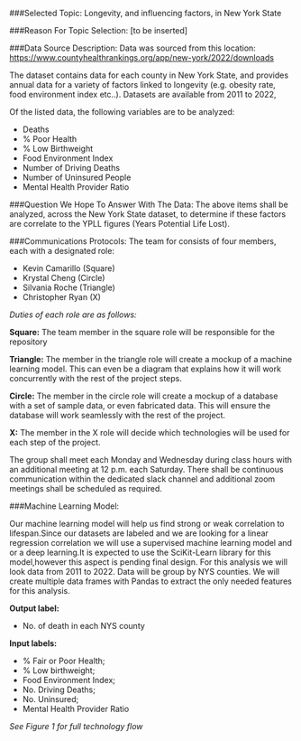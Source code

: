 
###Selected Topic:
Longevity, and influencing factors, in New York State

###Reason For Topic Selection:
[to be inserted]

###Data Source Description:
Data was sourced from this location:
https://www.countyhealthrankings.org/app/new-york/2022/downloads

The dataset contains data for each county in New York State, and provides annual data for a variety of factors linked to longevity (e.g. obesity rate, food environment index etc..). Datasets are available from 2011 to 2022,

Of the listed data, the following variables are to be analyzed:

* Deaths 	
* % Poor Health 
* % Low Birthweight 
* Food Environment Index 
* Number of Driving Deaths 
* Number of Uninsured People 
* Mental Health Provider Ratio 

###Question We Hope To Answer With The Data:
The above items shall be analyzed, across the New York State dataset, to determine if these factors are correlate to the YPLL figures (Years Potential Life Lost).

###Communications Protocols:
The team for consists of four members, each with a designated role:

* Kevin Camarillo (Square)
* Krystal Cheng (Circle)
* Silvania Roche (Triangle)
* Christopher Ryan (X)

_*Duties of each role are as follows:*_

**Square:** The team member in the square role will be responsible for the repository

**Triangle:** The member in the triangle role will create a mockup of a machine learning model. This can even be a diagram that explains how it will work concurrently with the rest of the project steps.

**Circle:** The member in the circle role will create a mockup of a database with a set of sample data, or even fabricated data. This will ensure the database will work seamlessly with the rest of the project.

**X:** The member in the X role will decide which technologies will be used for each step of the project.
 
The group shall meet each Monday and Wednesday during class hours with an additional meeting at 12 p.m. each Saturday. There shall be continuous communication within the dedicated slack channel and additional zoom meetings shall be scheduled as required.

###Machine Learning Model:

Our machine learning model will help us find strong or weak correlation to lifespan.Since our datasets are labeled and we are looking for a linear regression correlation we will use a supervised machine learning model and or a deep learning.It is expected to use the SciKit-Learn library for this model,however this aspect is pending final design. For this analysis we will look data from 2011 to 2022. Data will be group by NYS counties. We will create multiple data frames with Pandas to extract the only needed features for this analysis.

**Output label:** 

- No. of death in each NYS county 

**Input labels:** 

- % Fair or Poor Health; 
- % Low birthweight; 
- Food Environment Index; 
- No. Driving Deaths;
- No. Uninsured; 
- Mental Health Provider Ratio

_*See Figure 1 for full technology flow*_

